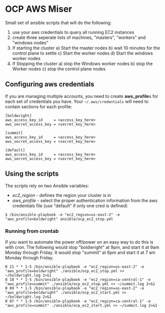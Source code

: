 # OCP AWS Miser

Small set of ansible scripts that will do the following:

1) use your aws credentials to query all running EC2 instances
2) create three seperate lists of machines, "masters", "workers" and "windows nodes"
3) If starting the cluster
    a) Start the master nodes
    b) wait 10 minutes for the control plane to settle
    c) Start the worker nodes
    d) Start the windows worker nodes
4) If Stopping the cluster
    a) stop the Windows worker nodes
    b) stop the Worker nodes
    c) stop the control plane nodes

## Configuring aws credentials

If you are managing multiple accounts, you need to create **aws_profile**s for each set of credentials you have. Your `~/.aws/credentials` will need to contain sections for each profile:

```
[boldwright]
aws_access_key_id     = <access_key_here>
aws_secret_access_key = <secret_key_here>

[summit]
aws_access_key_id     = <access_key_here>
aws_secret_access_key = <secret_key_here>

[default]
aws_access_key_id     = <access_key_here>
aws_secret_access_key = <secret_key_here>
```

## Using the scripts

The scripts rely on two Ansible variables:

* _ec2_region_ - defines the region your cluster is in
* _aws_profile_ - select the proper authentication information from the aws credentials file (use "default" if only one cred is defined)

```
$ /bin/ansible-playbook -e "ec2_region=us-east-2" -e "aws_profile=boldwright" ansible/ocp_ec2_stop.yml
```

### Running from crontab

If you want to automate the power off/power on an easy way to do this is with cron. The following would stop "boldwright" at 9pm, and start it at 9am Monday through Friday. It would stop "summit" at 6pm and start it at 7 am Monday through Friday.

```crontab
0 21 * * 1-5 /bin/ansible-playbook -e "ec2_region=us-east-2" -e "aws_profile=boldwright" ./ansible/ocp_ec2_stop.yml >> ~/boldwright.log 2>&1 
0 18 * * 1-5 /bin/ansible-playbook -e "ec2_region=ca-central-1" -e "aws_profile=summit" ./ansible/ocp_ec2_stop.yml >> ~/summit.log 2>&1 
0 09 * * 1-5 /bin/ansible-playbook -e "ec2_region=us-east-2" -e "aws_profile=boldwright" ./ansible/ocp_ec2_start.yml >> ~/boldwright.log 2>&1
0 07 * * 1-5 /bin/ansible-playbook -e "ec2_region=ca-central-1" -e "aws_profile=summit" ./ansible/ocp_ec2_start.yml >> ~/summit.log 2>&1
```
